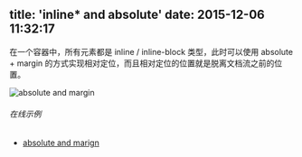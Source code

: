title: 'inline* and absolute'
date: 2015-12-06 11:32:17
---

在一个容器中，所有元素都是 inline / inline-block 类型，此时可以使用 absolute + margin 的方式实现相对定位，而且相对定位的位置就是脱离文档流之前的位置。

![absolute and margin](https://cloud.githubusercontent.com/assets/9530963/11618643/7fe8737c-9cd8-11e5-9919-e47705faa3c7.png)

<!-- more -->

###### 在线示例

- [absolute and marign](http://codepen.io/pinggod/pen/WrNJmE)